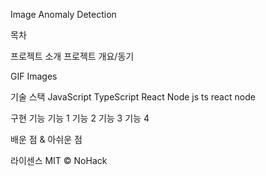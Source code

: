 Image Anomaly Detection

목차

프로젝트 소개
프로젝트 개요/동기

GIF Images


기술 스택
JavaScript	TypeScript	React	Node
js	ts	react	node

구현 기능
기능 1
기능 2
기능 3
기능 4

배운 점 & 아쉬운 점

라이센스
MIT © NoHack
